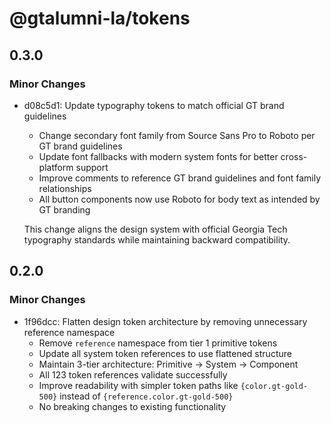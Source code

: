 # @gtalumni-la/tokens

## 0.3.0

### Minor Changes

- d08c5d1: Update typography tokens to match official GT brand guidelines
  - Change secondary font family from Source Sans Pro to Roboto per GT brand guidelines
  - Update font fallbacks with modern system fonts for better cross-platform support
  - Improve comments to reference GT brand guidelines and font family relationships
  - All button components now use Roboto for body text as intended by GT branding

  This change aligns the design system with official Georgia Tech typography standards while maintaining backward compatibility.

## 0.2.0

### Minor Changes

- 1f96dcc: Flatten design token architecture by removing unnecessary reference namespace
  - Remove `reference` namespace from tier 1 primitive tokens
  - Update all system token references to use flattened structure
  - Maintain 3-tier architecture: Primitive → System → Component
  - All 123 token references validate successfully
  - Improve readability with simpler token paths like `{color.gt-gold-500}` instead of `{reference.color.gt-gold-500}`
  - No breaking changes to existing functionality
